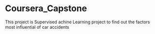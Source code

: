 # Coursera_Capstone
This project is Supervised achine Learning project to find out the factors most influential  of car accidents
